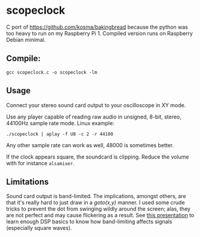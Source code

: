 # scopeclock

C port of https://github.com/kosma/bakingbread because the python was too heavy to run on my Raspberry Pi 1.
Compiled version runs on Raspberry Debian minimal.

Compile:
-----
``gcc scopeclock.c -o scopeclock -lm ``

Usage
-----

Connect your stereo sound card output to your oscilloscope in XY mode.

Use any player capable of reading raw audio in unsigned, 8-bit, stereo, 44100Hz sample rate mode. Linux example:

``./scopeclock | aplay -f U8 -c 2 -r 44100``

Any other sample rate can work as well, 48000 is sometimes better.

If the clock appears square, the soundcard is clipping. Reduce the volume with for instance ``alsamixer``.

Limitations
-----------

Sound card output is band-limited. The implications, amongst others, are that
it's really hard to just draw in a *goto(x,y)* manner. I used some crude tricks
to prevent the dot from swinging wildly around the screen; alas, they are not
perfect and may cause flickering as a result. See
[this presentation](http://xiph.org/video/vid2.shtml) to learn enough DSP basics
to know how band-limiting affects signals (especially square waves).